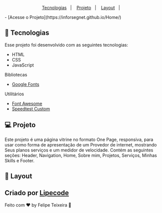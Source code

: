 <p align="center">
  <a href="#-tecnologias">Tecnologias</a>&nbsp;&nbsp;&nbsp;|&nbsp;&nbsp;&nbsp;
  <a href="#-projeto">Projeto</a>&nbsp;&nbsp;&nbsp;|&nbsp;&nbsp;&nbsp;
  <a href="#-layout">Layout</a>&nbsp;&nbsp;&nbsp;|&nbsp;&nbsp;&nbsp;
</p>
- [Acesse o Projeto](https://inforsegnet.github.io/Home/)


## 🚀 Tecnologias

Esse projeto foi desenvolvido com as seguintes tecnologias:

- HTML
- CSS
- JavaScript

Bibliotecas

- [Google Fonts](https://fonts.google.com/)


Utilitários

- [Font Awesome](https://fontawesome.com/)
- [Speedtest Custom](http://inforsegnet.speedtestcustom.com/)

## 💻 Projeto

Este projeto é uma página vitrine no formato One Page, responsiva, para usar como forma de apresentação de um Provedor de internet, mostrando Seus planos serviços e um medidor de velocidade. Contém as seguintes seções: Header, Navigation, Home, Sobre mim, Projetos, Serviços, Minhas Skills e Footer.

## 🔖 Layout

Criado por [Lipecode](https://www.instagram.com/lipecode/)
---

Feito com ♥ by Felipe Teixeira :wave:
